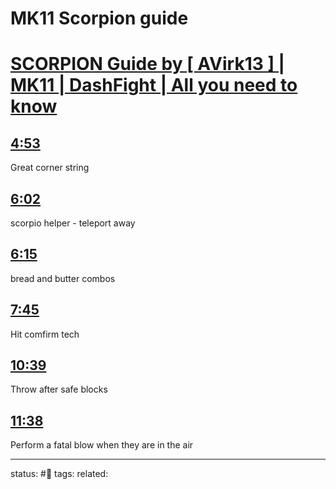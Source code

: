 # MK11 Scorpion guide
<!-- Generated by <a href="https://www.yinote.co/#installation">YiNote</a> -->

# [SCORPION Guide by [ AVirk13 ] | MK11 | DashFight | All you need to know](https://www.youtube.com/watch?v=-xlGGjKXO70)

## [4:53](https://www.youtube.com/watch?v=-xlGGjKXO70&t=293)

Great corner string

## [6:02](https://www.youtube.com/watch?v=-xlGGjKXO70&t=362)

scorpio helper - teleport away

## [6:15](https://www.youtube.com/watch?v=-xlGGjKXO70&t=375)

bread and butter combos

## [7:45](https://www.youtube.com/watch?v=-xlGGjKXO70&t=465)

Hit comfirm tech

## [10:39](https://www.youtube.com/watch?v=-xlGGjKXO70&t=639)

Throw after safe blocks

## [11:38](https://www.youtube.com/watch?v=-xlGGjKXO70&t=698)

Perform a fatal blow when they are in the air



---
status: #🌲 
tags: 
related: 